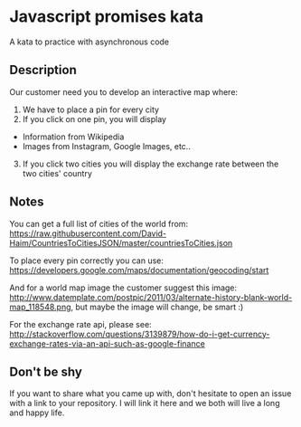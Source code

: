 # Javascript promises kata
A kata to practice with asynchronous code

## Description
Our customer need you to develop an interactive map where:
1) We have to place a pin for every city
2) If you click on one pin, you will display
  - Information from Wikipedia
  - Images from Instagram, Google Images, etc..
3) If you click two cities you will display the exchange rate between the two cities' country

## Notes
You can get a full list of cities of the world from: https://raw.githubusercontent.com/David-Haim/CountriesToCitiesJSON/master/countriesToCities.json

To place every pin correctly you can use:
https://developers.google.com/maps/documentation/geocoding/start

And for a world map image the customer suggest this image:
http://www.datemplate.com/postpic/2011/03/alternate-history-blank-world-map_118548.png,
but maybe the image will change, be smart :)

For the exchange rate api, please see: http://stackoverflow.com/questions/3139879/how-do-i-get-currency-exchange-rates-via-an-api-such-as-google-finance 

## Don't be shy

If you want to share what you came up with, don't hesitate to open an issue with a link to your repository. I will link it here and we both will live a long and happy life.
